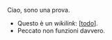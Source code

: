 Ciao, sono una prova. 
* Questo è un *wikilink*: [[todo]].
* Peccato non funzioni davvero.

[//begin]: # "Autogenerated link references for markdown compatibility"
[todo]: todo "Todo"
[//end]: # "Autogenerated link references"